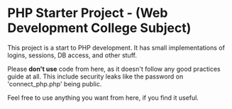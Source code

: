 # PHP Starter Project - (Web Development College Subject)

This project is a start to PHP development. It has small implementations of logins, sessions, DB access, and other stuff.

Please __don't use__ code from here, as it doesn't follow any good practices guide at all. This include security leaks like the password on 'connect_php.php' being public.

Feel free to use anything you want from here, if you find it useful.
